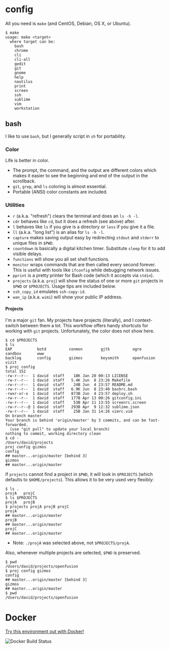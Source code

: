 # config

All you need is `make` (and CentOS, Debian, OS X, or Ubuntu).

```
$ make
usage: make <target>
  where target can be:
    bash
    chrome
    cli
    cli-all
    gedit
    git
    gnome
    help
    nautilus
    print
    screen
    ssh
    sublime
    vim
    workstation
```

## bash

I like to use `bash`, but I generally script in `sh` for portability.

### Color

Life is better in color.

* The prompt, the command, and the output are different colors which makes it easier to see the beginning and end of the output in the scrollback.
* `git`, `grep`, and `ls` coloring is almost essential.
* Portable (ANSI) color constants are included.

### Utilities

* `r` (a.k.a. "refresh") clears the terminal and does an `ls -h -l`.
* `cdr` behaves like `cd`, but it does a refresh (see above) after.
* `l` behaves like `ls` if you give is a directory or `less` if you give it a file.
* `ll` (a.k.a. "long list") is an alias for `ls -h -l`.
* `capture` makes saving output easy by redirecting `stdout` and `stderr` to unique files in `$PWD`.
* `countdown` is basically a digital kitchen timer. Substitute `sleep` for it to add visible delays.
* `functions` will show you all set shell functions.
* `monitor` wraps commands that are then called every second forever. This is useful with tools like `ifconfig` while debugging network issues.
* `pprint` is a pretty printer for Bash code (which it accepts via `stdin`).
* `projects` (a.k.a. `proj`) will show the status of one or more `git` projects in `$PWD` or `$PROJECTS`. Usage tips are included below.
* `ssh_copy_id` emulates `ssh-copy-id`.
* `wan_ip` (a.k.a. `wimi`) will show your public IP address.

#### Projects

I'm a major `git` fan. My projects have projects (literally), and I context-switch between them a lot.
This workflow offers handy shortcuts for working with `git` projects.
Unfortunately, the color does not show here.

```
$ cd $PROJECTS
$ ls
EAP           botd          conmon        gjtk          ogre          sandbox       www
backlog       config        gizmos        keysmith      openfusion    vizit
$ proj config
total 152
-rw-r--r--  1 david  staff    18K Jan 20 00:13 LICENSE
-rw-r--r--  1 david  staff   5.4K Jun  8 23:26 Makefile
-rw-r--r--  1 david  staff    24B Jun  4 23:57 README.md
-rw-r--r--  1 david  staff   6.9K Jun  8 23:40 bashrc.bash
-rwxr-xr-x  1 david  staff   873B Jun  4 23:57 deploy.sh
-rw-r--r--  1 david  staff   177B Apr 13 00:26 gitconfig.ini
-rw-r--r--  1 david  staff    53B Apr 11 13:55 screenrc.screen
-rw-r--r--@ 1 david  staff   293B Apr  9 12:32 sublime.json
-rw-r--r--  1 david  staff    25B Jan 31 14:26 vimrc.vim
On branch master
Your branch is behind 'origin/master' by 3 commits, and can be fast-forwarded.
  (use "git pull" to update your local branch)
nothing to commit, working directory clean
$ cd -
/Users/david/projects
proj config gizmos
config
## master...origin/master [behind 3]
gizmos
## master...origin/master
```

If `projects` cannot find a project in `$PWD`, it will look in `$PROJECTS` (which defaults to `$HOME/projects`).
This allows it to be very used very flexibly:

```
$ ls .
projA   projC
$ ls $PROJECTS
projA   projB
$ projects projA projB projC
projA
## master...origin/master
projB
## master...origin/master
projC
## master...origin/master
```
* Note: `./projA` was selected above, not `$PROJECTS/projA`.
 
Also, whenever multiple projects are selected, `$PWD` is preserved.
```
$ pwd
/Users/david/projects/openfusion
$ proj config gizmos
config
## master...origin/master [behind 3]
gizmos
## master...origin/master
$ pwd
/Users/david/projects/openfusion
```

# Docker

[Try this environment out with Docker!](//registry.hub.docker.com/u/dmtucker/config)

![Docker Build Status](http://dockeri.co/image/dmtucker/config)
